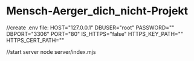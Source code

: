 # Mensch-Aerger_dich_nicht-Projekt

//create .env file:
HOST="127.0.0.1"
DBUSER="root"
PASSWORD=""
DBPORT="3306"
PORT="80"
IS_HTTPS="false"
HTTPS_KEY_PATH=""
HTTPS_CERT_PATH=""

//start server
node server/index.mjs
